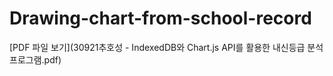 # Drawing-chart-from-school-record

[PDF 파일 보기](30921추호성 - IndexedDB와 Chart.js API를 활용한 내신등급 분석 프로그램.pdf)
